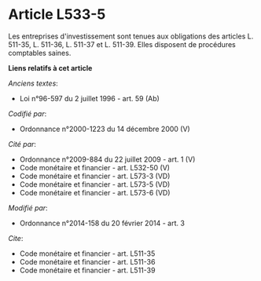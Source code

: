 # Article L533-5

Les entreprises d'investissement sont tenues aux obligations des articles L. 511-35, L. 511-36, L. 511-37 et L. 511-39. Elles
disposent de procédures comptables saines.

**Liens relatifs à cet article**

_Anciens textes_:

  - Loi n°96-597 du 2 juillet 1996 - art. 59 (Ab)

_Codifié par_:

  - Ordonnance n°2000-1223 du 14 décembre 2000 (V)

_Cité par_:

  - Ordonnance n°2009-884 du 22 juillet 2009 - art. 1 (V)
  - Code monétaire et financier - art. L532-50 (V)
  - Code monétaire et financier - art. L573-3 (VD)
  - Code monétaire et financier - art. L573-5 (VD)
  - Code monétaire et financier - art. L573-6 (VD)

_Modifié par_:

  - Ordonnance n°2014-158 du 20 février 2014 - art. 3

_Cite_:

  - Code monétaire et financier - art. L511-35
  - Code monétaire et financier - art. L511-36
  - Code monétaire et financier - art. L511-39
